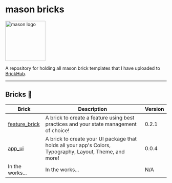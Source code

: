 # mason bricks

<p align="left">
<img src="https://raw.githubusercontent.com/felangel/mason/master/assets/mason_full.png" height="125" alt="mason logo" />
</p>

A repository for holding all mason brick templates that I have uploaded to [BrickHub](https://brickhub.dev/).

---

## Bricks 🧱

| Brick                                                            | Description                                                                                              | Version |
| ---------------------------------------------------------------- | -------------------------------------------------------------------------------------------------------- | ------- |
| [feature_brick](https://brickhub.dev/bricks/feature_brick/0.2.1) | A brick to create a feature using best practices and your state management of choice!                    | 0.2.1   |
| [app_ui](https://brickhub.dev/bricks/app_ui/0.0.4)               | A brick to create your UI package that holds all your app's Colors, Typography, Layout, Theme, and more! | 0.0.4   |
| In the works...                                                  | In the works...                                                                                          | N/A     |
